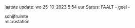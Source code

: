 laatste update: 
wo 25-10-2023  5:54   uur 
Status: FAALT - geel - 
<div class="service R">schijfruimte</div><div class="service R">microstation</div>